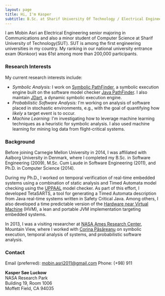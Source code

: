 ```yaml
---
layout: page
title: Hi, I'm Kasper
subtitle: B.Sc. at Sharif University Of Technology / Electrical Engineering / and Minor in Computer Science
---
```


I am Mobin Asri an Electrical Engineering senior majoring in Communications and also a minor student of Computer Science at Sharif University of Technology(SUT). SUT is among the first engineering universities in my country. My ranking in our national university entrance exam (Konkoor) was 61st among more than 200,000 participants.

### Research Interests
My current research interests include:

- *Symbolic Analysis:* I work on [Symbolic PathFinder](http://babelfish.arc.nasa.gov/trac/jpf/wiki/projects/jpf-symbc), a symbolic execution engine built on the software model checker [Java PathFinder](http://babelfish.arc.nasa.gov/trac/jpf). I also maintain [JDart](https://github.com/psycopaths/jdart), a dynamic symbolic execution engine.
- *Probabilistic Software Analysis:* I'm working on analysis of software placed in stochastic environments, e.g., with the goal of quantifying how *likely* a target event is to occur.
- *Machine Learning:* I'm investigating how to leverage machine learning techniques as a heuristic for symbolic analysis. I also used machine learning for mining log data from flight-critical systems.

### Background
Before joining Carnegie Mellon University in 2014, I was affiliated with Aalborg University in Denmark, where I completed my B.Sc. in Software Engineering (2009), M.Sc. Cum Laude in Software Engineering (2011), and Ph.D. in Computer Science (2014).

During my Ph.D., I worked on temporal verification of real-time embedded systems using a combination of static analysis and Timed Automata model checking using the [UPPAAL](http://www.uppaal.org/) model checker. As part of this effort, I developed TetaSARTS, a tool for generating a Timed Automata description from Java real-time systems written in Safety Critical Java. Among others, I also developed a time predictable version of the [Hardware near Virtual Machine](http://www.icelab.dk/) (HVM), a lean and portable JVM implementation targeting embedded systems.

In 2013, I was a visiting researcher at [NASA Ames Research Center](https://www.nasa.gov/centers/ames/home/index.html), Mountain View, where I worked with [Corina Păsăreanu](https://ti.arc.nasa.gov/profile/pcorina/) on symbolic execution, temporal analysis of systems, and probabilistic software analysis.


### Contact
Email (preferred): mobin.asri2011@gmail.com 
Phone: (+98) 911 

**Kasper Søe Luckow**  
NASA Research Park  
Building 19, Room 1006  
Moffett Field, CA 94035  

